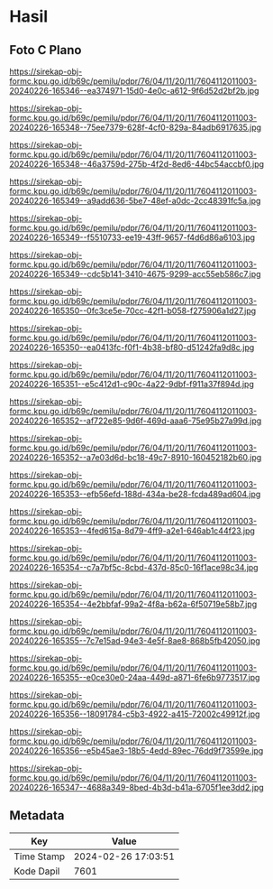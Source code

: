 # Hasil

## Foto C Plano

https://sirekap-obj-formc.kpu.go.id/b69c/pemilu/pdpr/76/04/11/20/11/7604112011003-20240226-165346--ea374971-15d0-4e0c-a612-9f6d52d2bf2b.jpg

https://sirekap-obj-formc.kpu.go.id/b69c/pemilu/pdpr/76/04/11/20/11/7604112011003-20240226-165348--75ee7379-628f-4cf0-829a-84adb6917635.jpg

https://sirekap-obj-formc.kpu.go.id/b69c/pemilu/pdpr/76/04/11/20/11/7604112011003-20240226-165348--46a3759d-275b-4f2d-8ed6-44bc54accbf0.jpg

https://sirekap-obj-formc.kpu.go.id/b69c/pemilu/pdpr/76/04/11/20/11/7604112011003-20240226-165349--a9add636-5be7-48ef-a0dc-2cc48391fc5a.jpg

https://sirekap-obj-formc.kpu.go.id/b69c/pemilu/pdpr/76/04/11/20/11/7604112011003-20240226-165349--f5510733-ee19-43ff-9657-f4d6d86a6103.jpg

https://sirekap-obj-formc.kpu.go.id/b69c/pemilu/pdpr/76/04/11/20/11/7604112011003-20240226-165349--cdc5b141-3410-4675-9299-acc55eb586c7.jpg

https://sirekap-obj-formc.kpu.go.id/b69c/pemilu/pdpr/76/04/11/20/11/7604112011003-20240226-165350--0fc3ce5e-70cc-42f1-b058-f275906a1d27.jpg

https://sirekap-obj-formc.kpu.go.id/b69c/pemilu/pdpr/76/04/11/20/11/7604112011003-20240226-165350--ea0413fc-f0f1-4b38-bf80-d51242fa9d8c.jpg

https://sirekap-obj-formc.kpu.go.id/b69c/pemilu/pdpr/76/04/11/20/11/7604112011003-20240226-165351--e5c412d1-c90c-4a22-9dbf-f911a37f894d.jpg

https://sirekap-obj-formc.kpu.go.id/b69c/pemilu/pdpr/76/04/11/20/11/7604112011003-20240226-165352--af722e85-9d6f-469d-aaa6-75e95b27a99d.jpg

https://sirekap-obj-formc.kpu.go.id/b69c/pemilu/pdpr/76/04/11/20/11/7604112011003-20240226-165352--a7e03d6d-bc18-49c7-8910-160452182b60.jpg

https://sirekap-obj-formc.kpu.go.id/b69c/pemilu/pdpr/76/04/11/20/11/7604112011003-20240226-165353--efb56efd-188d-434a-be28-fcda489ad604.jpg

https://sirekap-obj-formc.kpu.go.id/b69c/pemilu/pdpr/76/04/11/20/11/7604112011003-20240226-165353--4fed615a-8d79-4ff9-a2e1-646ab1c44f23.jpg

https://sirekap-obj-formc.kpu.go.id/b69c/pemilu/pdpr/76/04/11/20/11/7604112011003-20240226-165354--c7a7bf5c-8cbd-437d-85c0-16f1ace98c34.jpg

https://sirekap-obj-formc.kpu.go.id/b69c/pemilu/pdpr/76/04/11/20/11/7604112011003-20240226-165354--4e2bbfaf-99a2-4f8a-b62a-6f50719e58b7.jpg

https://sirekap-obj-formc.kpu.go.id/b69c/pemilu/pdpr/76/04/11/20/11/7604112011003-20240226-165355--7c7e15ad-94e3-4e5f-8ae8-868b5fb42050.jpg

https://sirekap-obj-formc.kpu.go.id/b69c/pemilu/pdpr/76/04/11/20/11/7604112011003-20240226-165355--e0ce30e0-24aa-449d-a871-6fe6b9773517.jpg

https://sirekap-obj-formc.kpu.go.id/b69c/pemilu/pdpr/76/04/11/20/11/7604112011003-20240226-165356--18091784-c5b3-4922-a415-72002c49912f.jpg

https://sirekap-obj-formc.kpu.go.id/b69c/pemilu/pdpr/76/04/11/20/11/7604112011003-20240226-165356--e5b45ae3-18b5-4edd-89ec-76dd9f73599e.jpg

https://sirekap-obj-formc.kpu.go.id/b69c/pemilu/pdpr/76/04/11/20/11/7604112011003-20240226-165347--4688a349-8bed-4b3d-b41a-6705f1ee3dd2.jpg


## Metadata

| Key        | Value               |
| ---------- | ------------------- |
| Time Stamp | 2024-02-26 17:03:51 |
| Kode Dapil | 7601                |




